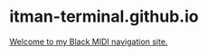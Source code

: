 # itman-terminal.github.io
<a href="http://itman-terminal.github.io/index.html">Welcome to my Black MIDI navigation site.
 </a>
